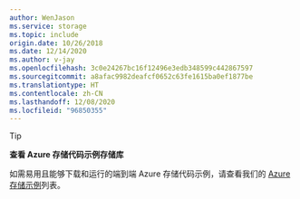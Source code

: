 ```yaml
---
author: WenJason
ms.service: storage
ms.topic: include
origin.date: 10/26/2018
ms.date: 12/14/2020
ms.author: v-jay
ms.openlocfilehash: 3c0e24267bc16f12496e3edb348599c442867597
ms.sourcegitcommit: a8afac9982deafcf0652c63fe1615ba0ef1877be
ms.translationtype: HT
ms.contentlocale: zh-CN
ms.lasthandoff: 12/08/2020
ms.locfileid: "96850355"
---
```

> [!TIP]
> 
> **查看 Azure 存储代码示例存储库**
> 
> 如需易用且能够下载和运行的端到端 Azure 存储代码示例，请查看我们的 [Azure 存储示例](../articles/storage/common/storage-samples-dotnet.md)列表。